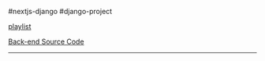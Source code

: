 #nextjs-django #django-project 

[playlist](https://www.youtube.com/playlist?list=PLJRGQoqpRwdf03foo3Z6fo-E_pTIiFJVT)

[Back-end Source Code](https://github1s.com/linkedweb/full-auth-api)

-----------------------------------------------------


